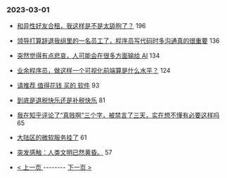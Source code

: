 ### 2023-03-01 
- [和异性好友合租，我这样是不是太舔狗了？](https://www.v2ex.com/t/920116) 196
- [领导打算辞退我组里的一名员工了，程序员写代码时多沟通真的很重要](https://www.v2ex.com/t/920072) 136
- [突然觉得有点悲哀，人可能会在很多方面输给 AI](https://www.v2ex.com/t/920004) 134
- [业余程序员，做这样一个可视化前端算是什么水平？](https://www.v2ex.com/t/920089) 124
- [请推荐 值得花钱 买的 软件](https://www.v2ex.com/t/920006) 93
- [到底是退税快乐还是补税快乐](https://www.v2ex.com/t/920067) 81
- [我在知乎评论了“真贱啊”三个字，被禁言了三天，实在想不懂有必要这样吗](https://www.v2ex.com/t/920128) 65
- [大陆区的微软服务挂了](https://www.v2ex.com/t/920153) 61
- [突发感触：人类文明已然黄昏。](https://www.v2ex.com/t/920114) 57 

- [ < 上一页 ](https://github.com/able8/v2ex-hot-record/blob/master/2023-02-28.md) -------- [ 下一页 > ](https://github.com/able8/v2ex-hot-record/blob/master/2023-03-02.md)